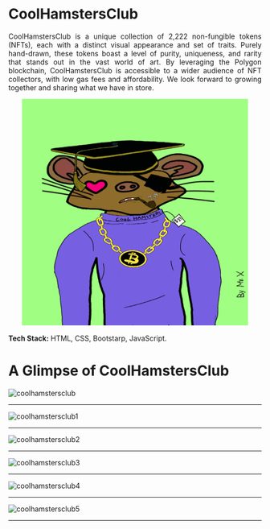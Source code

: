 # CoolHamstersClub

<p align="justify">CoolHamstersClub is a unique collection of 2,222 non-fungible tokens (NFTs), each with a distinct visual appearance and set of traits. Purely hand-drawn, these tokens boast a level of purity, uniqueness, and rarity that stands out in the vast world of art. By leveraging the Polygon blockchain, CoolHamstersClub is accessible to a wider audience of NFT collectors, with low gas fees and affordability. We look forward to growing together and sharing what we have in store.</p>

<p align="center"><img width="450" heigth="650" src="./assets/images/cool-hams.gif" alt="Cool-Hams"></p>

**Tech Stack:** HTML, CSS, Bootstarp, JavaScript.

# A Glimpse of CoolHamstersClub

![coolhamstersclub](https://github.com/TahiR-ManzooR-110/CoolHamstersClub/assets/105231493/f72b6426-1d2c-4c2f-a39f-b43ec089780d)
<hr>

![coolhamstersclub1](https://github.com/TahiR-ManzooR-110/CoolHamstersClub/assets/105231493/94e304cd-77a2-4c02-9f78-161c92c04aef)
<hr>

![coolhamstersclub2](https://github.com/TahiR-ManzooR-110/CoolHamstersClub/assets/105231493/5e15d9e7-49b5-4f26-8130-ac6efd271446)
<hr>

![coolhamstersclub3](https://github.com/TahiR-ManzooR-110/CoolHamstersClub/assets/105231493/98b38a6f-aad3-42aa-b7b7-5bab85a1c466)
<hr>

![coolhamstersclub4](https://github.com/TahiR-ManzooR-110/CoolHamstersClub/assets/105231493/b20244e5-cb6f-46d0-8e10-dd03c4bc0f85)
<hr>

![coolhamstersclub5](https://github.com/TahiR-ManzooR-110/CoolHamstersClub/assets/105231493/5b615d6c-b136-4b14-9975-1104ee16eb96)
<hr>
